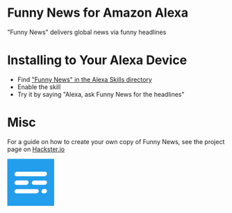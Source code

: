 # Funny News for Amazon Alexa
"Funny News" delivers global news via funny headlines

# Installing to Your Alexa Device
- Find ["Funny News" in the Alexa Skills directory](http://alexa.amazon.com/#skills/amzn1.echo-sdk-ams.app.cba83044-0e2d-4d0e-b842-60e81f75b8c2)
- Enable the skill
- Try it by saying "Alexa, ask Funny News for the headlines"

# Misc
For a guide on how to create your own copy of Funny News, see the project page on [Hackster.io](https://www.hackster.io/nickschwab/funny-news-bc7fe7)

![Funny News Logo](https://raw.githubusercontent.com/nickschwab/alexa-funny-news/master/logo/small_108x108.png)